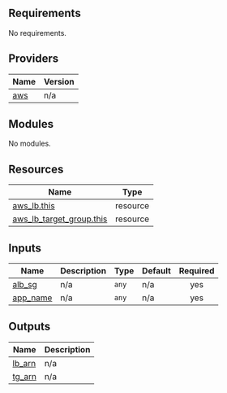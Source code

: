 ## Requirements

No requirements.

## Providers

| Name | Version |
|------|---------|
| <a name="provider_aws"></a> [aws](#provider\_aws) | n/a |

## Modules

No modules.

## Resources

| Name | Type |
|------|------|
| [aws_lb.this](https://registry.terraform.io/providers/hashicorp/aws/latest/docs/resources/lb) | resource |
| [aws_lb_target_group.this](https://registry.terraform.io/providers/hashicorp/aws/latest/docs/resources/lb_target_group) | resource |

## Inputs

| Name | Description | Type | Default | Required |
|------|-------------|------|---------|:--------:|
| <a name="input_alb_sg"></a> [alb\_sg](#input\_alb\_sg) | n/a | `any` | n/a | yes |
| <a name="input_app_name"></a> [app\_name](#input\_app\_name) | n/a | `any` | n/a | yes |

## Outputs

| Name | Description |
|------|-------------|
| <a name="output_lb_arn"></a> [lb\_arn](#output\_lb\_arn) | n/a |
| <a name="output_tg_arn"></a> [tg\_arn](#output\_tg\_arn) | n/a |
